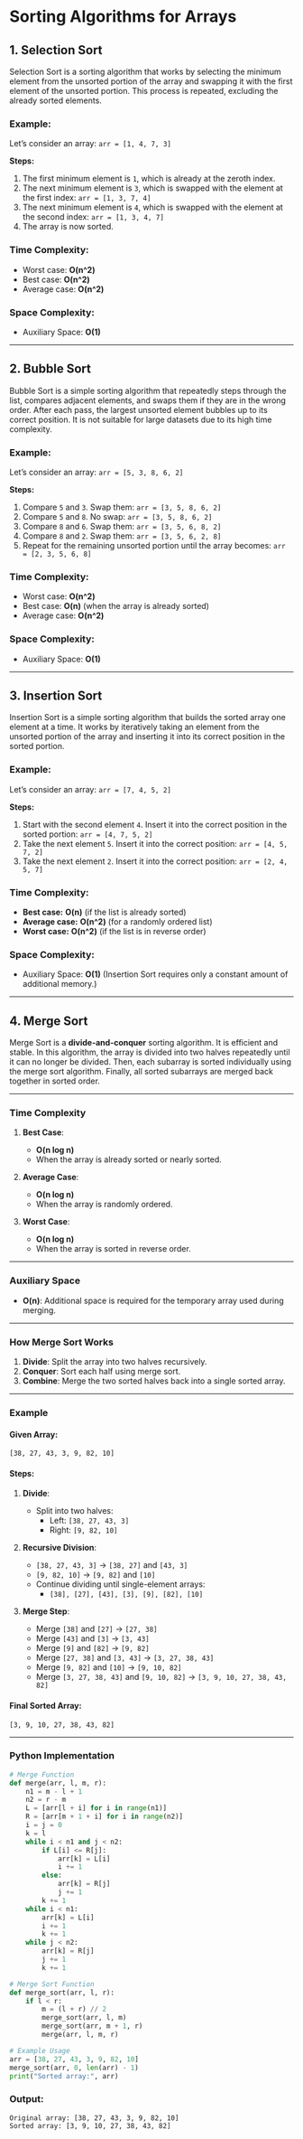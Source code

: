 # Sorting Algorithms for Arrays

## 1. Selection Sort
Selection Sort is a sorting algorithm that works by selecting the minimum element from the unsorted portion of the array and swapping it with the first element of the unsorted portion. This process is repeated, excluding the already sorted elements.

### Example:
Let’s consider an array:
`arr = [1, 4, 7, 3]`

**Steps:**
1. The first minimum element is `1`, which is already at the zeroth index.
2. The next minimum element is `3`, which is swapped with the element at the first index:
   `arr = [1, 3, 7, 4]`
3. The next minimum element is `4`, which is swapped with the element at the second index:
   `arr = [1, 3, 4, 7]`
4. The array is now sorted.

### Time Complexity:
- Worst case: **O(n^2)**
- Best case: **O(n^2)**
- Average case: **O(n^2)**

### Space Complexity:
- Auxiliary Space: **O(1)**

---

## 2. Bubble Sort
Bubble Sort is a simple sorting algorithm that repeatedly steps through the list, compares adjacent elements, and swaps them if they are in the wrong order. After each pass, the largest unsorted element bubbles up to its correct position. It is not suitable for large datasets due to its high time complexity.

### Example:
Let’s consider an array:
`arr = [5, 3, 8, 6, 2]`

**Steps:**
1. Compare `5` and `3`. Swap them: `arr = [3, 5, 8, 6, 2]`
2. Compare `5` and `8`. No swap: `arr = [3, 5, 8, 6, 2]`
3. Compare `8` and `6`. Swap them: `arr = [3, 5, 6, 8, 2]`
4. Compare `8` and `2`. Swap them: `arr = [3, 5, 6, 2, 8]`
5. Repeat for the remaining unsorted portion until the array becomes: `arr = [2, 3, 5, 6, 8]`

### Time Complexity:
- Worst case: **O(n^2)**
- Best case: **O(n)** (when the array is already sorted)
- Average case: **O(n^2)**

### Space Complexity:
- Auxiliary Space: **O(1)**

---

## 3. Insertion Sort
Insertion Sort is a simple sorting algorithm that builds the sorted array one element at a time. It works by iteratively taking an element from the unsorted portion of the array and inserting it into its correct position in the sorted portion.

### Example:
Let’s consider an array:
`arr = [7, 4, 5, 2]`

**Steps:**
1. Start with the second element `4`. Insert it into the correct position in the sorted portion:
   `arr = [4, 7, 5, 2]`
2. Take the next element `5`. Insert it into the correct position:
   `arr = [4, 5, 7, 2]`
3. Take the next element `2`. Insert it into the correct position:
   `arr = [2, 4, 5, 7]`

### Time Complexity:
- **Best case:** **O(n)** (if the list is already sorted)
- **Average case:** **O(n^2)** (for a randomly ordered list)
- **Worst case:** **O(n^2)** (if the list is in reverse order)

### Space Complexity:
- Auxiliary Space: **O(1)** (Insertion Sort requires only a constant amount of additional memory.)

---

## 4. Merge Sort

Merge Sort is a **divide-and-conquer** sorting algorithm. It is efficient and stable. In this algorithm, the array is divided into two halves repeatedly until it can no longer be divided. Then, each subarray is sorted individually using the merge sort algorithm. Finally, all sorted subarrays are merged back together in sorted order.

---

### Time Complexity

1. **Best Case**:
   - **O(n log n)**
   - When the array is already sorted or nearly sorted.

2. **Average Case**:
   - **O(n log n)**
   - When the array is randomly ordered.

3. **Worst Case**:
   - **O(n log n)**
   - When the array is sorted in reverse order.

---

### Auxiliary Space
- **O(n)**:
  Additional space is required for the temporary array used during merging.

---

### How Merge Sort Works
1. **Divide**: Split the array into two halves recursively.
2. **Conquer**: Sort each half using merge sort.
3. **Combine**: Merge the two sorted halves back into a single sorted array.

---

### Example

#### Given Array:
`[38, 27, 43, 3, 9, 82, 10]`

#### Steps:

1. **Divide**:
   - Split into two halves:
     - Left: `[38, 27, 43, 3]`
     - Right: `[9, 82, 10]`

2. **Recursive Division**:
   - `[38, 27, 43, 3]` → `[38, 27]` and `[43, 3]`
   - `[9, 82, 10]` → `[9, 82]` and `[10]`
   - Continue dividing until single-element arrays:
     - `[38], [27], [43], [3], [9], [82], [10]`

3. **Merge Step**:
   - Merge `[38]` and `[27]` → `[27, 38]`
   - Merge `[43]` and `[3]` → `[3, 43]`
   - Merge `[9]` and `[82]` → `[9, 82]`
   - Merge `[27, 38]` and `[3, 43]` → `[3, 27, 38, 43]`
   - Merge `[9, 82]` and `[10]` → `[9, 10, 82]`
   - Merge `[3, 27, 38, 43]` and `[9, 10, 82]` → `[3, 9, 10, 27, 38, 43, 82]`

#### Final Sorted Array:
`[3, 9, 10, 27, 38, 43, 82]`

---

### Python Implementation
```python
# Merge Function
def merge(arr, l, m, r):
    n1 = m - l + 1
    n2 = r - m
    L = [arr[l + i] for i in range(n1)]
    R = [arr[m + 1 + i] for i in range(n2)]
    i = j = 0
    k = l
    while i < n1 and j < n2:
        if L[i] <= R[j]:
            arr[k] = L[i]
            i += 1
        else:
            arr[k] = R[j]
            j += 1
        k += 1
    while i < n1:
        arr[k] = L[i]
        i += 1
        k += 1
    while j < n2:
        arr[k] = R[j]
        j += 1
        k += 1

# Merge Sort Function
def merge_sort(arr, l, r):
    if l < r:
        m = (l + r) // 2
        merge_sort(arr, l, m)
        merge_sort(arr, m + 1, r)
        merge(arr, l, m, r)

# Example Usage
arr = [38, 27, 43, 3, 9, 82, 10]
merge_sort(arr, 0, len(arr) - 1)
print("Sorted array:", arr)
```

### Output:
```
Original array: [38, 27, 43, 3, 9, 82, 10]
Sorted array: [3, 9, 10, 27, 38, 43, 82]
```

